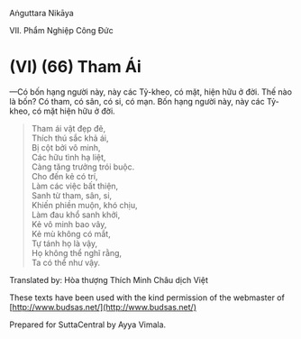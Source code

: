 Aṅguttara Nikāya

VII. Phẩm Nghiệp Công Ðức

# (VI) (66) Tham Ái

—Có bốn hạng người này, này các Tỷ-kheo, có mặt, hiện hữu ở đời. Thế nào là bốn? Có tham, có sân, có si, có mạn. Bốn hạng người này, này các Tỷ-kheo, có mặt hiện hữu ở đời.

> Tham ái vật đẹp đẽ,  
> Thích thú sắc khả ái,  
> Bị cột bởi vô minh,  
> Các hữu tình hạ liệt,  
> Càng tăng trưởng trói buộc.  
> Cho đến kẻ có trí,  
> Làm các việc bất thiện,  
> Sanh từ tham, sân, si,  
> Khiến phiền muộn, khó chịu,  
> Làm đau khổ sanh khởi,  
> Kẻ vô minh bao vây,  
> Kẻ mù không có mắt,  
> Tự tánh họ là vậy,  
> Họ không thể nghĩ rằng,  
> Ta có thể như vậy.

Translated by: Hòa thượng Thích Minh Châu dịch Việt

These texts have been used with the kind permission of the webmaster of [http://www.budsas.net/](http://www.budsas.net/)

Prepared for SuttaCentral by Ayya Vimala.